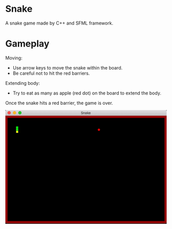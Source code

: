 # Snake
A snake game made by C++ and SFML framework.

# Gameplay
Moving:
 - Use arrow keys to move the snake within the board.
 - Be careful not to hit the red barriers.
 
Extending body:
 - Try to eat as many as apple (red dot) on the board to extend the body.
 
Once the snake hits a red barrier, the game is over.

![](snake.gif)
